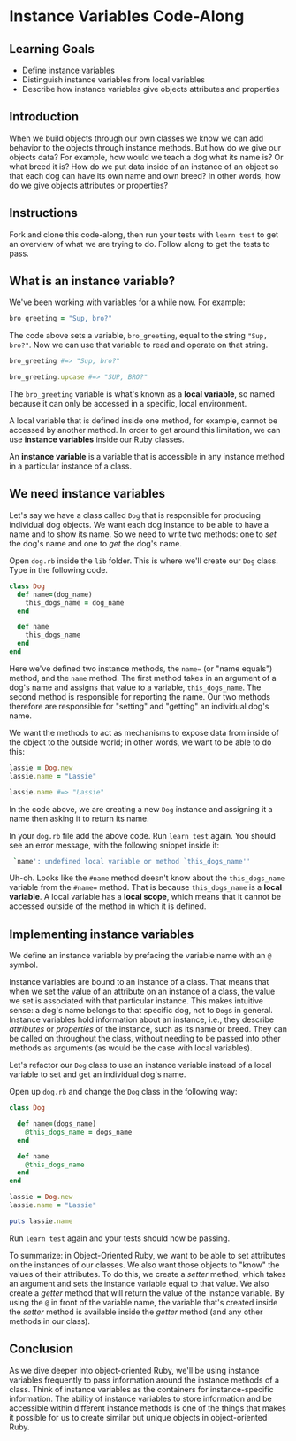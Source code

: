 # Instance Variables Code-Along

## Learning Goals

- Define instance variables
- Distinguish instance variables from local variables
- Describe how instance variables give objects attributes and properties

## Introduction

When we build objects through our own classes we know we can add behavior to the
objects through instance methods. But how do we give our objects data? For
example, how would we teach a dog what its name is? Or what breed it is? How do
we put data inside of an instance of an object so that each dog can have its own
name and own breed? In other words, how do we give objects attributes or
properties?

## Instructions

Fork and clone this code-along, then run your tests with `learn test` to get an
overview of what we are trying to do. Follow along to get the tests to pass.

## What is an instance variable?

We've been working with variables for a while now. For example:

```ruby
bro_greeting = "Sup, bro?"
```

The code above sets a variable, `bro_greeting`, equal to the string `"Sup,
bro?"`. Now we can use that variable to read and operate on that string.

```ruby
bro_greeting #=> "Sup, bro?"

bro_greeting.upcase #=> "SUP, BRO?"
```

The `bro_greeting` variable is what's known as a **local variable**, so named
because it can only be accessed in a specific, local environment.

A local variable that is defined inside one method, for example, cannot be
accessed by another method. In order to get around this limitation, we can use
**instance variables** inside our Ruby classes.

An **instance variable** is a variable that is accessible in any instance method
in a particular instance of a class.

## We need instance variables

Let's say we have a class called `Dog` that is responsible for producing
individual dog objects. We want each dog instance to be able to have a name and
to show its name. So we need to write two methods: one to _set_ the dog's name
and one to _get_ the dog's name.

Open `dog.rb` inside the `lib` folder. This is where we'll create our `Dog`
class. Type in the following code.

```ruby
class Dog
  def name=(dog_name)
    this_dogs_name = dog_name
  end

  def name
    this_dogs_name
  end
end
```

Here we've defined two instance methods, the `name=` (or "name equals") method,
and the `name` method. The first method takes in an argument of a dog's name and
assigns that value to a variable, `this_dogs_name`. The second method is
responsible for reporting the name. Our two methods therefore are responsible
for "setting" and "getting" an individual dog's name.

We want the methods to act as mechanisms to expose data from inside of the
object to the outside world; in other words, we want to be able to do this:

```ruby
lassie = Dog.new
lassie.name = "Lassie"

lassie.name #=> "Lassie"
```

In the code above, we are creating a new `Dog` instance and assigning it a name
then asking it to return its name.

In your `dog.rb` file add the above code. Run `learn test` again. You should see
an error message, with the following snippet inside it:

```bash
 `name': undefined local variable or method `this_dogs_name''
```

Uh-oh. Looks like the `#name` method doesn't know about the `this_dogs_name`
variable from the `#name=` method. That is because `this_dogs_name` is a **local
variable**. A local variable has a **local scope**, which means that it cannot be
accessed outside of the method in which it is defined.

## Implementing instance variables

We define an instance variable by prefacing the variable name with an `@`
symbol.

Instance variables are bound to an instance of a class. That means that when we
set the value of an attribute on an instance of a class, the value we set is
associated with that particular instance. This makes intuitive sense: a dog's
name belongs to that specific dog, not to `Dog`s in general. Instance variables
hold information about an instance, i.e., they describe _attributes_ or
_properties_ of the instance, such as its name or breed. They can be called on
throughout the class, without needing to be passed into other methods as
arguments (as would be the case with local variables).

Let's refactor our `Dog` class to use an instance variable instead of a local
variable to set and get an individual dog's name.

Open up `dog.rb` and change the `Dog` class in the following way:

```ruby
class Dog

  def name=(dogs_name)
    @this_dogs_name = dogs_name
  end

  def name
    @this_dogs_name
  end
end

lassie = Dog.new
lassie.name = "Lassie"

puts lassie.name

```

Run `learn test` again and your tests should now be passing.

To summarize: in Object-Oriented Ruby, we want to be able to set attributes on
the instances of our classes. We also want those objects to "know" the values of
their attributes. To do this, we create a _setter_ method, which takes an
argument and sets the instance variable equal to that value. We also create a
_getter_ method that will return the value of the instance variable. By using
the `@` in front of the variable name, the variable that's created inside the
_setter_ method is available inside the _getter_ method (and any other methods
in our class).

## Conclusion

As we dive deeper into object-oriented Ruby, we'll be using instance variables
frequently to pass information around the instance methods of a class. Think of
instance variables as the containers for instance-specific information. The
ability of instance variables to store information and be accessible within
different instance methods is one of the things that makes it possible for us to
create similar but unique objects in object-oriented Ruby.

